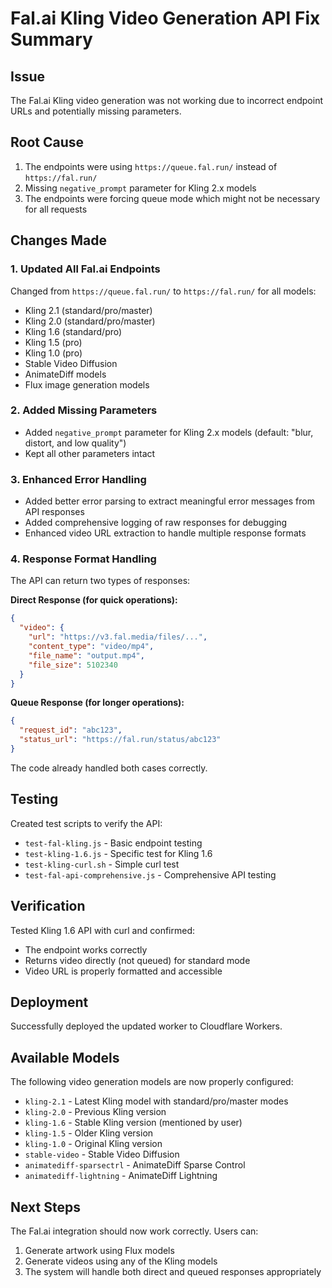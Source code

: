 # Fal.ai Kling Video Generation API Fix Summary

## Issue
The Fal.ai Kling video generation was not working due to incorrect endpoint URLs and potentially missing parameters.

## Root Cause
1. The endpoints were using `https://queue.fal.run/` instead of `https://fal.run/`
2. Missing `negative_prompt` parameter for Kling 2.x models
3. The endpoints were forcing queue mode which might not be necessary for all requests

## Changes Made

### 1. Updated All Fal.ai Endpoints
Changed from `https://queue.fal.run/` to `https://fal.run/` for all models:
- Kling 2.1 (standard/pro/master)
- Kling 2.0 (standard/pro/master)
- Kling 1.6 (standard/pro)
- Kling 1.5 (pro)
- Kling 1.0 (pro)
- Stable Video Diffusion
- AnimateDiff models
- Flux image generation models

### 2. Added Missing Parameters
- Added `negative_prompt` parameter for Kling 2.x models (default: "blur, distort, and low quality")
- Kept all other parameters intact

### 3. Enhanced Error Handling
- Added better error parsing to extract meaningful error messages from API responses
- Added comprehensive logging of raw responses for debugging
- Enhanced video URL extraction to handle multiple response formats

### 4. Response Format Handling
The API can return two types of responses:

**Direct Response (for quick operations):**
```json
{
  "video": {
    "url": "https://v3.fal.media/files/...",
    "content_type": "video/mp4",
    "file_name": "output.mp4",
    "file_size": 5102340
  }
}
```

**Queue Response (for longer operations):**
```json
{
  "request_id": "abc123",
  "status_url": "https://fal.run/status/abc123"
}
```

The code already handled both cases correctly.

## Testing
Created test scripts to verify the API:
- `test-fal-kling.js` - Basic endpoint testing
- `test-kling-1.6.js` - Specific test for Kling 1.6
- `test-kling-curl.sh` - Simple curl test
- `test-fal-api-comprehensive.js` - Comprehensive API testing

## Verification
Tested Kling 1.6 API with curl and confirmed:
- The endpoint works correctly
- Returns video directly (not queued) for standard mode
- Video URL is properly formatted and accessible

## Deployment
Successfully deployed the updated worker to Cloudflare Workers.

## Available Models
The following video generation models are now properly configured:
- `kling-2.1` - Latest Kling model with standard/pro/master modes
- `kling-2.0` - Previous Kling version
- `kling-1.6` - Stable Kling version (mentioned by user)
- `kling-1.5` - Older Kling version
- `kling-1.0` - Original Kling version
- `stable-video` - Stable Video Diffusion
- `animatediff-sparsectrl` - AnimateDiff Sparse Control
- `animatediff-lightning` - AnimateDiff Lightning

## Next Steps
The Fal.ai integration should now work correctly. Users can:
1. Generate artwork using Flux models
2. Generate videos using any of the Kling models
3. The system will handle both direct and queued responses appropriately